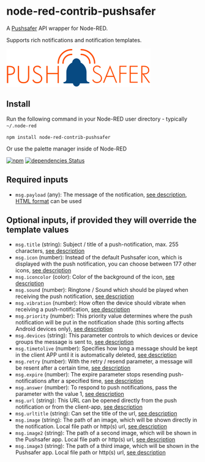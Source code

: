 # node-red-contrib-pushsafer

A [Pushsafer](https://www.pushsafer.com/) API wrapper for Node-RED.

Supports rich notifications and notification templates.

![Pushsafer logo](pushsafer_logo.png)

## Install

Run the following command in your Node-RED user directory - typically `~/.node-red`

    npm install node-red-contrib-pushsafer

Or use the palette manager inside of Node-RED

[![npm](https://img.shields.io/npm/v/node-red-contrib-pushsafer.svg)](https://www.npmjs.com/package/node-red-contrib-pushsafer)
[![dependencies Status](https://david-dm.org/freetimecoder82/node-red-contrib-pushsafer/status.svg)](https://david-dm.org/freetimecoder82/node-red-contrib-pushsafer)

## Required inputs

- `msg.payload` (any): The message of the notification, [see description](https://www.pushsafer.com/pushapi_ext#API-M), [HTML format](https://www.pushsafer.com/pushapi_ext#API-HTML) can be used

## Optional inputs, if provided they will override the template values

- `msg.title` (string): Subject / title of a push-notification, max. 255 characters, [see description](https://www.pushsafer.com/pushapi_ext#API-T)
- `msg.icon` (number): Instead of the default Pushsafer icon, which is displayed with the push notification, you can choose between 177 other icons, [see description](https://www.pushsafer.com/pushapi_ext#API-I)
- `msg.iconcolor` (color): Color of the background of the icon, [see description](https://www.pushsafer.com/pushapi_ext#API-C)
- `msg.sound` (number): Ringtone / Sound which should be played when receiving the push notification, [see description](https://www.pushsafer.com/pushapi_ext#API-S)
- `msg.vibration` (number): How often the device should vibrate when receiving a push-notification, [see description](https://www.pushsafer.com/pushapi_ext#API-V)
- `msg.priority` (number): This priority value determines where the push notification will be put in the notification shade (this sorting affects Android devices only), [see description](https://www.pushsafer.com/pushapi_ext#API-PR)
- `msg.devices` (string): This parameter controls to which devices or device groups the message is sent to, [see description](https://www.pushsafer.com/pushapi_ext#API-D)
- `msg.timetolive` (number): Specifies how long a message should be kept in the client APP until it is automatically deleted, [see description](https://www.pushsafer.com/pushapi_ext#API-L)
- `msg.retry` (number): With the retry / resend parameter, a message will be resent after a certain time, [see description](https://www.pushsafer.com/pushapi_ext#API-RE)
- `msg.expire` (number): The expire parameter stops resending push-notifications after a specified time, [see description](https://www.pushsafer.com/pushapi_ext#API-EX)
- `msg.answer` (number): To respond to push notifications, pass the parameter with the value 1, [see description](https://www.pushsafer.com/pushapi_ext#API-A)
- `msg.url` (string): This URL can be opened directly from the push notification or from the client-app, [see description](https://www.pushsafer.com/pushapi_ext#API-U)
- `msg.urltitle` (string): Can set the title of the url, [see description](https://www.pushsafer.com/pushapi_ext#API-UT)
- `msg.image` (string): The path of an image, which will be shown directly in the notification. Local file path or http(s) url, [see description](https://www.pushsafer.com/pushapi_ext#API-P)
- `msg.image2` (string): The path of a second image, which will be shown in the Pushsafer app. Local file path or http(s) url, [see description](https://www.pushsafer.com/pushapi_ext#API-P)
- `msg.image3` (string): The path of a third image, which will be shown in the Pushsafer app. Local file path or http(s) url, [see description](https://www.pushsafer.com/pushapi_ext#API-P)